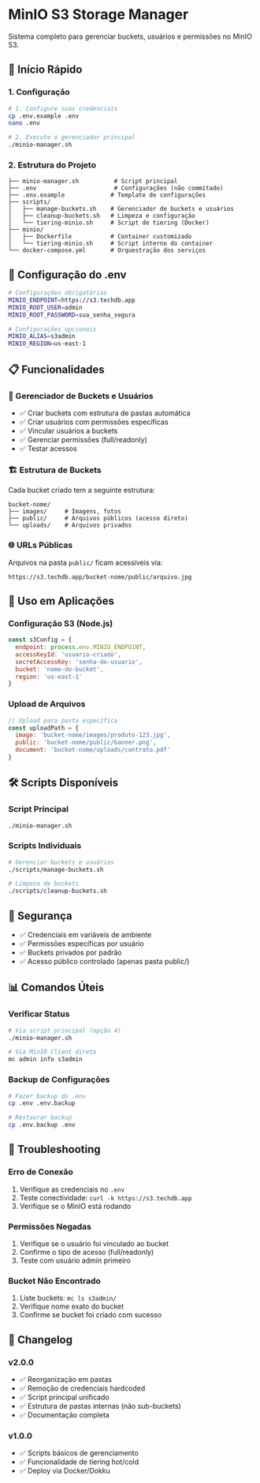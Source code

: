 # MinIO S3 Storage Manager

Sistema completo para gerenciar buckets, usuários e permissões no MinIO S3.

## 🚀 Início Rápido

### 1. Configuração

```bash
# 1. Configure suas credenciais
cp .env.example .env
nano .env

# 2. Execute o gerenciador principal
./minio-manager.sh
```

### 2. Estrutura do Projeto

```
├── minio-manager.sh          # Script principal
├── .env                      # Configurações (não commitado)
├── .env.example             # Template de configurações
├── scripts/
│   ├── manage-buckets.sh    # Gerenciador de buckets e usuários
│   ├── cleanup-buckets.sh   # Limpeza e configuração
│   └── tiering-minio.sh     # Script de tiering (Docker)
├── minio/
│   ├── Dockerfile           # Container customizado
│   └── tiering-minio.sh     # Script interno do container
└── docker-compose.yml       # Orquestração dos serviços
```

## 🔧 Configuração do .env

```bash
# Configurações obrigatórias
MINIO_ENDPOINT=https://s3.techdb.app
MINIO_ROOT_USER=admin
MINIO_ROOT_PASSWORD=sua_senha_segura

# Configurações opcionais
MINIO_ALIAS=s3admin
MINIO_REGION=us-east-1
```

## 📋 Funcionalidades

### 🔧 Gerenciador de Buckets e Usuários

- ✅ Criar buckets com estrutura de pastas automática
- ✅ Criar usuários com permissões específicas
- ✅ Vincular usuários a buckets
- ✅ Gerenciar permissões (full/readonly)
- ✅ Testar acessos

### 🏗️ Estrutura de Buckets

Cada bucket criado tem a seguinte estrutura:

```
bucket-nome/
├── images/     # Imagens, fotos
├── public/     # Arquivos públicos (acesso direto)
└── uploads/    # Arquivos privados
```

### 🌐 URLs Públicas

Arquivos na pasta `public/` ficam acessíveis via:
```
https://s3.techdb.app/bucket-nome/public/arquivo.jpg
```

## 🎯 Uso em Aplicações

### Configuração S3 (Node.js)

```javascript
const s3Config = {
  endpoint: process.env.MINIO_ENDPOINT,
  accessKeyId: 'usuario-criado',
  secretAccessKey: 'senha-do-usuario',
  bucket: 'nome-do-bucket',
  region: 'us-east-1'
}
```

### Upload de Arquivos

```javascript
// Upload para pasta específica
const uploadPath = {
  image: 'bucket-nome/images/produto-123.jpg',
  public: 'bucket-nome/public/banner.png',
  document: 'bucket-nome/uploads/contrato.pdf'
}
```

## 🛠️ Scripts Disponíveis

### Script Principal
```bash
./minio-manager.sh
```

### Scripts Individuais
```bash
# Gerenciar buckets e usuários
./scripts/manage-buckets.sh

# Limpeza de buckets
./scripts/cleanup-buckets.sh
```

## 🔐 Segurança

- ✅ Credenciais em variáveis de ambiente
- ✅ Permissões específicas por usuário
- ✅ Buckets privados por padrão
- ✅ Acesso público controlado (apenas pasta public/)

## 📊 Comandos Úteis

### Verificar Status
```bash
# Via script principal (opção 4)
./minio-manager.sh

# Via MinIO Client direto
mc admin info s3admin
```

### Backup de Configurações
```bash
# Fazer backup do .env
cp .env .env.backup

# Restaurar backup
cp .env.backup .env
```

## 🚨 Troubleshooting

### Erro de Conexão
1. Verifique as credenciais no `.env`
2. Teste conectividade: `curl -k https://s3.techdb.app`
3. Verifique se o MinIO está rodando

### Permissões Negadas
1. Verifique se o usuário foi vinculado ao bucket
2. Confirme o tipo de acesso (full/readonly)
3. Teste com usuário admin primeiro

### Bucket Não Encontrado
1. Liste buckets: `mc ls s3admin/`
2. Verifique nome exato do bucket
3. Confirme se bucket foi criado com sucesso

## 📝 Changelog

### v2.0.0
- ✅ Reorganização em pastas
- ✅ Remoção de credenciais hardcoded
- ✅ Script principal unificado
- ✅ Estrutura de pastas internas (não sub-buckets)
- ✅ Documentação completa

### v1.0.0
- ✅ Scripts básicos de gerenciamento
- ✅ Funcionalidade de tiering hot/cold
- ✅ Deploy via Docker/Dokku
